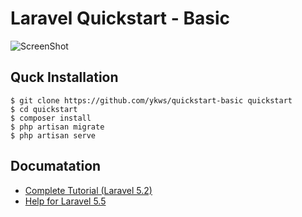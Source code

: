 # Laravel Quickstart - Basic

![ScreenShot](https://i.imgur.com/fSt17Cul.png)

## Quck Installation

```
$ git clone https://github.com/ykws/quickstart-basic quickstart
$ cd quickstart
$ composer install
$ php artisan migrate
$ php artisan serve
```

## Documatation

- [Complete Tutorial (Laravel 5.2)](https://laravel.com/docs/5.2/quickstart)
- [Help for Laravel 5.5](http://ykawashi7.hatenablog.com/entry/2017/10/20/012235)
